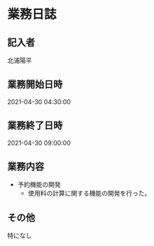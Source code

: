 # 業務日誌

## 記入者

北浦陽平

## 業務開始日時

2021-04-30 04:30:00

## 業務終了日時

2021-04-30 09:00:00

## 業務内容

- 予約機能の開発
	- 使用料の計算に関する機能の開発を行った。

## その他

特になし